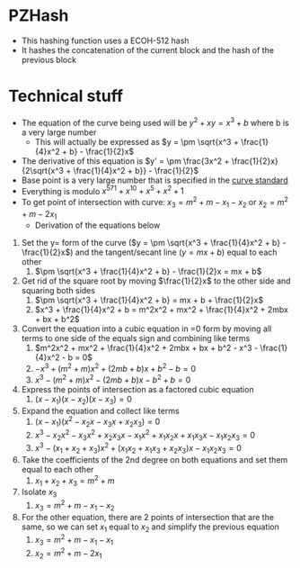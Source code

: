 # PZHash
- This hashing function uses a ECOH-512 hash
- It hashes the concatenation of the current block and the hash of the previous block

# Technical stuff
- The equation of the curve being used will be $y^2 + xy = x^3 + b$ where b is a very large number
	- This will actually be expressed as $y = \pm \sqrt{x^3 + \frac{1}{4}x^2 + b} - \frac{1}{2}x$
- The derivative of this equation is $y' = \pm \frac{3x^2 + \frac{1}{2}x}{2\sqrt{x^3 + \frac{1}{4}x^2 + b}} - \frac{1}{2}$
- Base point is a very large number that is specified in the [curve standard](https://neuromancer.sk/std/nist/B-571)
- Everything is modulo $x^{571} + x^{10} + x^{5} + x^{2} + 1$
- To get point of intersection with curve: $x_3 = m^2 + m-x_1 - x_2$ or $x_2 = m^2 + m - 2x_1$
	- Derivation of the equations below

1. Set the y= form of the curve ($y = \pm \sqrt{x^3 + \frac{1}{4}x^2 + b} - \frac{1}{2}x$) and the tangent/secant line ($y = mx + b$) equal to each other
	1. $\pm \sqrt{x^3 + \frac{1}{4}x^2 + b} - \frac{1}{2}x = mx + b$
2. Get rid of the square root by moving $\frac{1}{2}x$ to the other side and squaring both sides
	1. $\pm \sqrt{x^3 + \frac{1}{4}x^2 + b} = mx + b + \frac{1}{2}x$
	2. $x^3 + \frac{1}{4}x^2 + b = m^2x^2 + mx^2 + \frac{1}{4}x^2 + 2mbx + bx + b^2$
3. Convert the equation into a cubic equation in =0 form by moving all terms to one side of the equals sign and combining like terms
	1. $m^2x^2 + mx^2 + \frac{1}{4}x^2 + 2mbx + bx + b^2 - x^3 - \frac{1}{4}x^2 - b = 0$
	2. $-x^3 + (m^2 + m)x^2 + (2mb + b)x + b^2 - b = 0$
	3. $x^3 - (m^2 + m)x^2 - (2mb + b)x - b^2 + b = 0$
4. Express the points of intersection as a factored cubic equation
	1. $(x - x_1)(x - x_2)(x - x_3) = 0$
5. Expand the equation and collect like terms
	1. $(x - x_1)(x^2 - x_2x - x_3x + x_2x_3) = 0$
	2. $x^3 - x_2x^2 - x_3x^2 + x_2x_3x - x_1x^2 + x_1x_2x + x_1x_3x - x_1x_2x_3 = 0$
	3. $x^3 - (x_1 + x_2 + x_3)x^2 + (x_1x_2 + x_1x_3 + x_2x_3)x - x_1x_2x_3 = 0$
6. Take the coefficients of the 2nd degree on both equations and set them equal to each other
	1. $x_1 + x_2 + x_3 = m^2 + m$
7. Isolate $x_3$
	1. $x_3 = m^2 + m - x_1 - x_2$
8. For the other equation, there are 2 points of intersection that are the same, so we can set $x_1$ equal to $x_2$ and simplify the previous equation
	1. $x_3 = m^2 + m - x_1 - x_1$
	2. $x_2 = m^2 + m - 2x_1$

